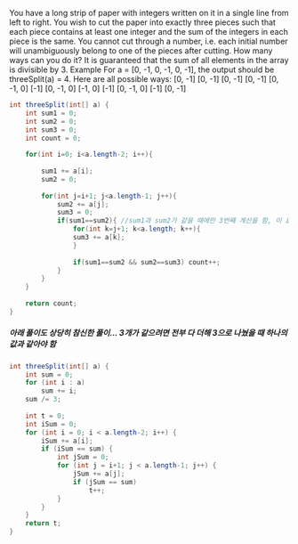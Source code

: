 You have a long strip of paper with integers written on it in a single line from left to right. You wish to cut the paper into exactly three pieces such that each piece contains at least one integer and the sum of the integers in each piece is the same. You cannot cut through a number, i.e. each initial number will unambiguously belong to one of the pieces after cutting. How many ways can you do it?
It is guaranteed that the sum of all elements in the array is divisible by 3.
Example
For a = [0, -1, 0, -1, 0, -1], the output should be
threeSplit(a) = 4.
Here are all possible ways:
[0, -1] [0, -1] [0, -1]
[0, -1] [0, -1, 0] [-1]
[0, -1, 0] [-1, 0] [-1]
[0, -1, 0] [-1] [0, -1]
```java
int threeSplit(int[] a) {
    int sum1 = 0;
    int sum2 = 0;
    int sum3 = 0;
    int count = 0;
    
    for(int i=0; i<a.length-2; i++){
        
        sum1 += a[i];        
        sum2 = 0;
        
        for(int j=i+1; j<a.length-1; j++){            
            sum2 += a[j];            
            sum3 = 0;
            if(sum1==sum2){ //sum1과 sum2가 같을 때에만 3번째 계산을 함, 이 if문을 쓰지 않으면 time exceed error 발생
                for(int k=j+1; k<a.length; k++){                
                sum3 += a[k];                  
                }
                
                if(sum1==sum2 && sum2==sum3) count++;
            }                   
        }
    }
    
    return count;
}
```

##### 아래 풀이도 상당히 참신한 풀이... 3개가 같으려면 전부 다 더해 3으로 나눴을 때 하나의 값과 같아야 함
```java
int threeSplit(int[] a) {
    int sum = 0;
    for (int i : a)
        sum += i;
    sum /= 3;
    
    int t = 0;
    int iSum = 0;
    for (int i = 0; i < a.length-2; i++) {
        iSum += a[i];
        if (iSum == sum) {
            int jSum = 0;
            for (int j = i+1; j < a.length-1; j++) {
                jSum += a[j];
                if (jSum == sum)
                    t++;
            }
        }
    }
    return t;
}
```